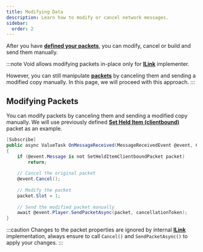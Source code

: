 ```yaml
---
title: Modifying Data
description: Learn how to modify or cancel network messages.
sidebar:
  order: 2
---
```


After you have [**defined your packets**](/developing-plugins/network/packets), you can modify, cancel or build and send them manually.

:::note
Void allows modifying packets in-place only for [**ILink**](/developing-plugins/network/links) implementer.

However, you can still manipulate [**packets**](/developing-plugins/network/packets) by canceling them and sending a modified copy manually.
In this page, we will proceed with this approach.
:::

## Modifying Packets
You can modify packets by canceling them and sending a modified copy manually.
We will use previously defined [**Set Held Item (clientbound)**](/developing-plugins/network/packets#defining-packets) packet as an example.
```csharp
[Subscribe]
public async ValueTask OnMessageReceived(MessageReceivedEvent @event, CancellationToken cancellationToken)
{
    if (@event.Message is not SetHeldItemClientboundPacket packet)
        return;
    
    // Cancel the original packet
    @event.Cancel();
    
    // Modify the packet
    packet.Slot = 1;
    
    // Send the modified packet manually
    await @event.Player.SendPacketAsync(packet, cancellationToken);
}
```

:::caution
Changes to the packet properties are ignored by internal [**ILink**](/developing-plugins/network/links) implementation, always ensure to call `Cancel()` and `SendPacketAsync()` to apply your changes.
:::